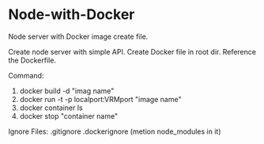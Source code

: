 # Node-with-Docker
Node server with Docker image create file.

Create node server with simple API.
Create Docker file in root dir.
Reference the Dockerfile.

Command:
  1. docker build -d "imag name"
  2. docker run -t -p localport:VRMport "image name"
  3. docker container ls
  4. docker stop "container name"


Ignore Files:
.gitignore
.dockerignore
(metion node_modules in it)
